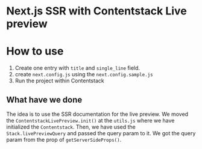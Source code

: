 # Next.js SSR with Contentstack Live preview

# How to use

1. Create one entry with `title` and `single_line` field.
2. create `next.config.js` using the `next.config.sample.js`
3. Run the project within Contentstack

## What have we done

The idea is to use the SSR documentation for the live preview. We moved the `ContentstackLivePreview.init()` at the `utils.js` where we have initialized the `Contentstack`. Then, we have used the `Stack.livePreviewQuery` and passed the query param to it. We got the query param from the prop of `getServerSideProps()`.
